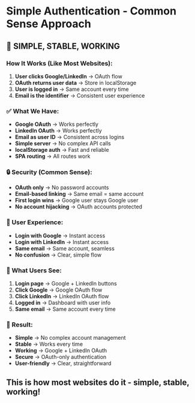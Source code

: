 # Simple Authentication - Common Sense Approach

## 🎯 **SIMPLE, STABLE, WORKING**

### **How It Works (Like Most Websites):**

1. **User clicks Google/LinkedIn** → OAuth flow
2. **OAuth returns user data** → Store in localStorage  
3. **User is logged in** → Same account every time
4. **Email is the identifier** → Consistent user experience

### **✅ What We Have:**

- **Google OAuth** → Works perfectly
- **LinkedIn OAuth** → Works perfectly  
- **Email as user ID** → Consistent across logins
- **Simple server** → No complex API calls
- **localStorage auth** → Fast and reliable
- **SPA routing** → All routes work

### **🔒 Security (Common Sense):**

- **OAuth only** → No password accounts
- **Email-based linking** → Same email = same account
- **First login wins** → Google user stays Google user
- **No account hijacking** → OAuth accounts protected

### **🚀 User Experience:**

- **Login with Google** → Instant access
- **Login with LinkedIn** → Instant access
- **Same email** → Same account, seamless
- **No confusion** → Clear, simple flow

### **📱 What Users See:**

1. **Login page** → Google + LinkedIn buttons
2. **Click Google** → Google OAuth flow
3. **Click LinkedIn** → LinkedIn OAuth flow  
4. **Logged in** → Dashboard with user info
5. **Same email** → Same account every time

### **🎉 Result:**

- **Simple** → No complex account management
- **Stable** → Works every time
- **Working** → Google + LinkedIn OAuth
- **Secure** → OAuth-only authentication
- **User-friendly** → Clear, straightforward

## **This is how most websites do it - simple, stable, working!**
